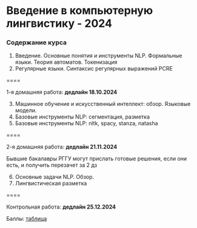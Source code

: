 # Введение в компьютерную лингвистику - 2024

### Содержание курса

1. Введение. Основные понятия и инструменты NLP. Формальные языки. Теория автоматов. Токенизация
2. Регулярные языки. Синтаксис регулярных выражений PCRE

====

1-я домашняя работа: **дедлайн 18.10.2024**

3. Машинное обучение и искусственный интеллект: обзор. Языковые модели.
4. Базовые инструменты NLP: сегментация, разметка
5. Базовые инструменты NLP: nltk, spacy, stanza, natasha

====

2-я домашняя работа: **дедлайн 21.11.2024**

Бывшие бакалавры РГГУ могут прислать готовые решения, если они есть, и получить перезачет за 2 дз

6. Основные задачи NLP. Обзор. 
7. Лингвистическая разметка

====

Контрольная работа: **дедлайн 25.12.2024**

Баллы: [таблица](https://docs.google.com/spreadsheets/d/18jwNa-0aVXHLUmCt6Uxw1BNtvMxJKHMqn7VwMC0s2XA/edit?usp=sharing)
